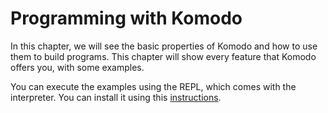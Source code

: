 # Programming with Komodo

In this chapter, we will see the basic properties of Komodo and how to use them to build programs. This chapter will show every feature that Komodo offers you, with some examples.

You can execute the examples using the REPL, which comes with the interpreter. You can install it using this [instructions](./installation.md).
